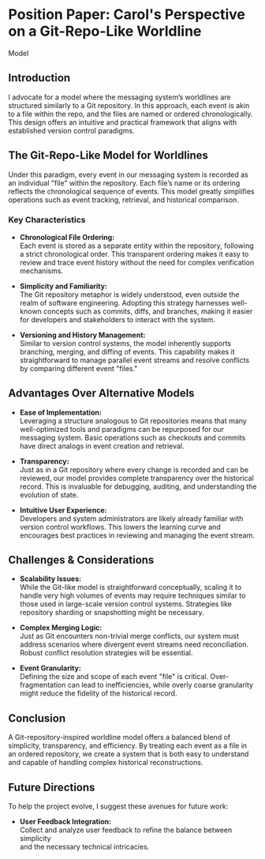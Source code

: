 # Position Paper: Carol's Perspective on a Git-Repo-Like Worldline
Model

## Introduction

I advocate for a model where the messaging system’s worldlines are structured
similarly to a Git repository. In this approach, each event is akin to a file
within the repo, and the files are named or ordered chronologically. This design
offers an intuitive and practical framework that aligns with established version
control paradigms.

## The Git-Repo-Like Model for Worldlines

Under this paradigm, every event in our messaging system is recorded as an
individual "file" within the repository. Each file’s name or its ordering
reflects the chronological sequence of events. This model greatly simplifies
operations such as event tracking, retrieval, and historical comparison.

### Key Characteristics

- **Chronological File Ordering:**  
  Each event is stored as a separate entity within the repository,
  following a strict chronological order. This transparent ordering makes it
  easy to review and trace event history without the need for complex
  verification mechanisms.

- **Simplicity and Familiarity:**  
  The Git repository metaphor is widely understood, even outside the realm
  of software engineering. Adopting this strategy harnesses well-known concepts
  such as commits, diffs, and branches, making it easier for developers and
  stakeholders to interact with the system.

- **Versioning and History Management:**  
  Similar to version control systems, the model inherently supports
  branching, merging, and diffing of events. This capability makes it
  straightforward to manage parallel event streams and resolve conflicts by
  comparing different event "files."

## Advantages Over Alternative Models

- **Ease of Implementation:**  
  Leveraging a structure analogous to Git repositories means that many
  well-optimized tools and paradigms can be repurposed for our messaging system.
  Basic operations such as checkouts and commits have direct analogs in event
  creation and retrieval.

- **Transparency:**  
  Just as in a Git repository where every change is recorded and can be
  reviewed, our model provides complete transparency over the historical record.
  This is invaluable for debugging, auditing, and understanding the evolution of
  state.

- **Intuitive User Experience:**  
  Developers and system administrators are likely already familiar with
  version control workflows. This lowers the learning curve and encourages best
  practices in reviewing and managing the event stream.

## Challenges & Considerations

- **Scalability Issues:**  
  While the Git-like model is straightforward conceptually, scaling it to
  handle very high volumes of events may require techniques similar to those
  used in large-scale version control systems. Strategies like repository
  sharding or snapshotting might be necessary.

- **Complex Merging Logic:**  
  Just as Git encounters non-trivial merge conflicts, our system must
  address scenarios where divergent event streams need reconciliation. Robust
  conflict resolution strategies will be essential.

- **Event Granularity:**  
  Defining the size and scope of each event "file" is critical. Over-
  fragmentation can lead to inefficiencies, while overly coarse granularity
  might reduce the fidelity of the historical record.

## Conclusion

A Git-repository-inspired worldline model offers a balanced blend of simplicity,
transparency, and efficiency. By treating each event as a file in an ordered
repository, we create a system that is both easy to understand and capable of
handling complex historical reconstructions.

## Future Directions

To help the project evolve, I suggest these avenues for future work:

- **User Feedback Integration:**  
  Collect and analyze user feedback to refine the balance between simplicity  
  and the necessary technical intricacies.
